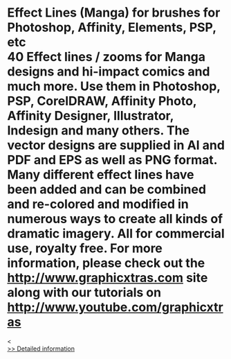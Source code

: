 # Effect Lines (Manga) for brushes for Photoshop, Affinity, Elements, PSP, etc<br />40 Effect lines / zooms for Manga designs and hi-impact comics and much more. Use them in Photoshop, PSP, CorelDRAW, Affinity Photo, Affinity Designer, Illustrator, Indesign and many others. The vector designs are supplied in AI and PDF and EPS as well as PNG format. Many different effect lines have been added and can be combined and re-colored and modified in numerous ways to create all kinds of dramatic imagery. All for commercial use, royalty free. For more information, please check out the http://www.graphicxtras.com site along with our tutorials on http://www.youtube.com/graphicxtras
<<br />[>> Detailed information](https://secure.shareit.com/shareit/product.html?productid=300738756&affiliateid=200057808)